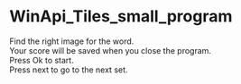 # WinApi_Tiles_small_program

Find the right image for the word.\
Your score will be saved when you close the program.\
Press Ok to start.\
Press next to go to the next set.
